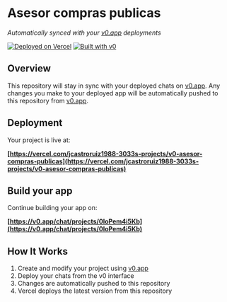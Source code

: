 # Asesor compras publicas

*Automatically synced with your [v0.app](https://v0.app) deployments*

[![Deployed on Vercel](https://img.shields.io/badge/Deployed%20on-Vercel-black?style=for-the-badge&logo=vercel)](https://vercel.com/jcastroruiz1988-3033s-projects/v0-asesor-compras-publicas)
[![Built with v0](https://img.shields.io/badge/Built%20with-v0.app-black?style=for-the-badge)](https://v0.app/chat/projects/0loPem4i5Kb)

## Overview

This repository will stay in sync with your deployed chats on [v0.app](https://v0.app).
Any changes you make to your deployed app will be automatically pushed to this repository from [v0.app](https://v0.app).

## Deployment

Your project is live at:

**[https://vercel.com/jcastroruiz1988-3033s-projects/v0-asesor-compras-publicas](https://vercel.com/jcastroruiz1988-3033s-projects/v0-asesor-compras-publicas)**

## Build your app

Continue building your app on:

**[https://v0.app/chat/projects/0loPem4i5Kb](https://v0.app/chat/projects/0loPem4i5Kb)**

## How It Works

1. Create and modify your project using [v0.app](https://v0.app)
2. Deploy your chats from the v0 interface
3. Changes are automatically pushed to this repository
4. Vercel deploys the latest version from this repository
